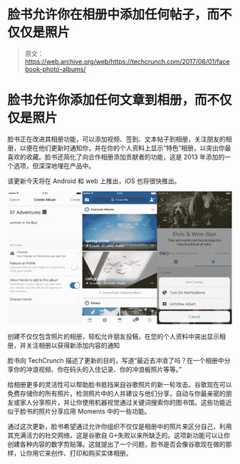 # 脸书允许你在相册中添加任何帖子，而不仅仅是照片

> 原文：<https://web.archive.org/web/https://techcrunch.com/2017/06/01/facebook-photo-albums/>

# 脸书允许你添加任何文章到相册，而不仅仅是照片

脸书正在改进其相册功能，可以添加视频、签到、文本帖子到相册，关注朋友的相册，以便在他们更新时通知你，并在你的个人资料上显示“特色”相册，以突出你最喜欢的收藏。脸书还简化了向合作相册添加贡献者的功能，这是 2013 年添加的一个选项，但深深地埋在产品中。

该更新今天将在 Android 和 web 上推出，iOS 也将很快推出。

![](img/abbaa8c60ac0e576459a2203bf5a2cf6.png)

创建不仅仅包含照片的相册，轻松允许朋友投稿，在您的个人资料中突出显示相册，并关注相册以获得新添加内容的通知

脸书向 TechCrunch 描述了更新的目的，写道“最近去冲浪了吗？在一个相册中分享你的冲浪视频、你在码头的入住记录、你的冲浪板照片等等。”

给相册更多的灵活性可以帮助脸书抵挡来自谷歌照片的新一轮攻击。谷歌现在可以免费存储你的所有照片，检测照片中的人并建议与他们分享，自动与你最亲密的朋友或家人分享照片，并让你使用机器视觉通过关键词搜索你的图书馆。这些功能近似于脸书的照片分享应用 Moments 中的一些功能。

通过这次更新，脸书希望通过允许你组织不仅仅是相册中的照片来区分自己，利用其充满活力的社交网络，这是谷歌自 G+失败以来所缺乏的。这项新功能可以让你创建各种内容的数字剪贴簿。这就提出了一个问题，脸书是否会像谷歌现在做的那样，让你用它来创作、打印和购买实体相册。